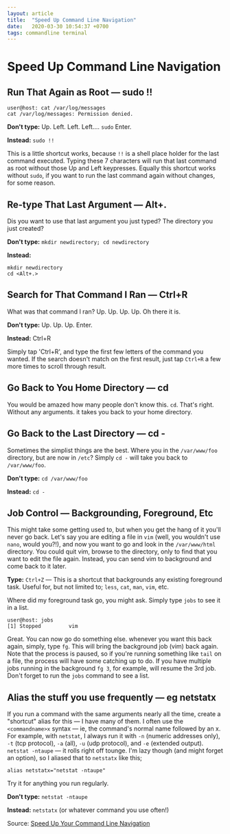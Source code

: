 ```yaml
---
layout: article
title:  "Speed Up Command Line Navigation"
date:   2020-03-30 10:54:37 +0700
tags: commandline terminal
---
```


# Speed Up Command Line Navigation

## Run That Again as Root — sudo !!

```
user@host: cat /var/log/messages
cat /var/log/messages: Permission denied.
```

**Don't type:** Up. Left. Left. Left.... `sudo` Enter.

**Instead:** `sudo !!`

This is a little shortcut works, because `!!` is a shell place holder for the last command executed. Typing these 7 characters will run that last command as root without those Up and Left keypresses. Equally this shortcut works without `sudo`, if you want to run the last command again without changes, for some reason.

## Re-type That Last Argument — Alt+.

Dis you want to use that last argument you just typed? The directory you just created?

**Don't type:** `mkdir newdirectory; cd newdirectory`

**Instead:**

```
mkdir newdirectory
cd <Alt+.>
```

## Search for That Command I Ran — Ctrl+R

What was that command I ran? Up. Up. Up. Up. Oh there it is.

**Don't type:** Up. Up. Up. Enter.

**Instead:** Ctrl+R

Simply tap 'Ctrl+R', and type the first few letters of the command you wanted. If the search doesn't match on the first result, just tap `Ctrl+R` a few more times to scroll through result.

## Go Back to You Home Directory — cd

You would be amazed how many people don't know this. `cd`. That's right. Without any arguments. it takes you back to your home directory.

## Go Back to the Last Directory — cd -

Sometimes the simplist things are the best. Where you in the `/var/www/foo` directory, but are now in `/etc`? Simply `cd -` will take you back to `/var/www/foo`.

**Don't type:** `cd /var/www/foo`

**Instead:** `cd -`

## Job Control — Backgrounding, Foreground, Etc

This might take some getting used to, but when you get the hang of it you'll never go back. Let's say you are editing a file in `vim` (well, you wouldn't use `nano`, would you?!), and now you want to go and look in the `/var/www/html` directory. You could quit vim, browse to the directory, only to find that you want to edit the file again. Instead, you can send vim to background and come back to it later.

**Type:** `Ctrl+Z` — This is a shortcut that backgrounds any existing foreground task. Useful for, but not limited to; `less`, `cat`, `man`, `vim`, etc.

Where did my foreground task go, you might ask. Simply type `jobs` to see it in a list.

```
user@host: jobs
[1] Stopped         vim
```

Great. You can now go do something else. whenever you want this back again, simply, type `fg`. This will bring the background job (vim) back again. Note that the process is paused, so if you're running something like `tail` on a file, the process will have some catching up to do. If you have multiple jobs running in the background `fg 3`, for example, will resume the 3rd job. Don't forget to run the `jobs` command to see a list.

## Alias the stuff you use frequently — eg netstatx

If you run a command with the same arguments nearly all the time, create a "shortcut" alias for this — I have many of them. I often use the `<commandname>x` syntax — ie, the command's normal name followed by an x. For example, with `netstat`, I always run it with `-n` (numeric addresses only), `-t` (tcp protocol), `-a` (all), `-u` (udp protocol), and `-e` (extended output). `netstat -ntaupe` — it rolls right off tounge. I'm lazy though (and might forget an option), so I aliased that to `netstatx` like this;

```
alias netstatx="netstat -ntaupe"
```

Try it for anything you run regularly.

**Don't type:** `netstat -ntaupe`

**Instead:** `netstatx` (or whatever command you use often!)

Source: [Speed Up Your Command Line Navigation](https://medium.com/james-reads-public-cloud-technology-blog/speed-up-your-command-line-navigation-d4050207f02c)
